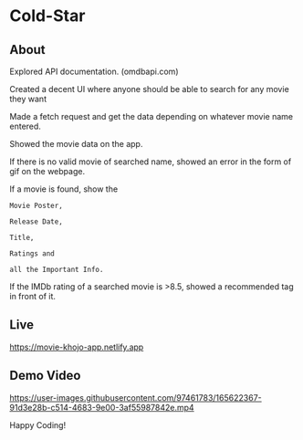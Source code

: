 # Cold-Star

## About

Explored API documentation. (omdbapi.com)

Created a decent UI where anyone should be able to search for any movie they want

Made a fetch request and get the data depending on whatever movie name entered.

Showed the movie data on the app.

If there is no valid movie of searched name, showed an error in the form of gif on the webpage.

If a movie is found, show the

    Movie Poster, 

    Release Date, 

    Title, 

    Ratings and 

    all the Important Info.
    
 If the IMDb rating of a searched movie is >8.5, showed a recommended tag in front of it.
 
 ## Live
 
  https://movie-khojo-app.netlify.app
  
  ## Demo Video
  

https://user-images.githubusercontent.com/97461783/165622367-91d3e28b-c514-4683-9e00-3af55987842e.mp4


Happy Coding!
  
